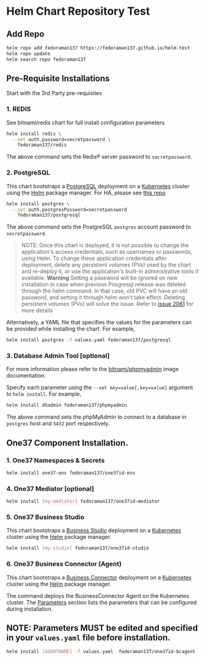 # Helm Chart Repository Test

## Add Repo

``` bash
helm repo add fedoraman137 https://fedoraman137.github.io/helm-test
helm repo update
helm search repo fedoraman137
```

## Pre-Requisite Installations

Start with the 3rd Party pre-requisites

### 1. REDIS

See bitnami/redis chart for full install configuration parameters
``` bash
helm install redis \
  --set auth.password=secretpassword \
    fedoraman137/redis
```
The above command sets the Redis&reg; server password to `secretpassword`.

### 2. PostgreSQL
This chart bootstraps a [PostgreSQL](https://github.com/bitnami/containers/tree/main/bitnami/postgresql) deployment on a [Kubernetes](https://kubernetes.io) cluster using the [Helm](https://helm.sh) package manager.
For HA, please see [this repo](https://github.com/bitnami/charts/tree/main/bitnami/postgresql-ha)

``` bash
helm install postgres \
  --set auth.postgresPassword=secretpassword
    fedoraman137/postgresql
```

The above command sets the PostgreSQL `postgres` account password to `secretpassword`.

> NOTE: Once this chart is deployed, it is not possible to change the application's access credentials, such as usernames or passwords, using Helm. To change these application credentials after deployment, delete any persistent volumes (PVs) used by the chart and re-deploy it, or use the application's built-in administrative tools if available.
> **Warning** Setting a password will be ignored on new installation in case when previous Posgresql release was deleted through the helm command. In that case, old PVC will have an old password, and setting it through helm won't take effect. Deleting persistent volumes (PVs) will solve the issue. Refer to [issue 2061](https://github.com/bitnami/charts/issues/2061) for more details

Alternatively, a YAML file that specifies the values for the parameters can be provided while installing the chart. For example,

``` bash
helm install postgres -f values.yaml fedoraman137/postgresql
```

### 3. Database Admin Tool [optional]
For more information please refer to the [bitnami/phpmyadmin](https://github.com/bitnami/containers/tree/main/bitnami/phpmyadmin) image documentation.

Specify each parameter using the `--set key=value[,key=value]` argument to `helm install`. For example,

```bash
helm install dbadmin fedoraman137/phpmyadmin
```

The above command sets the phpMyAdmin to connect to a database in `postgres` host and `5432` port respectively.

## One37 Component Installation.

### 1. One37 Namespaces & Secrets

``` bash
helm install one37-env fedoraman137/one37id-env
```

### 4. One37 Mediator [optional]

``` bash
helm install [my-mediator] fedoraman137/one37id-mediator
```

### 5. One37 Business Studio
This chart bootstraps a [Business Studio]() deployment on a [Kubernetes](https://kubernetes.io) cluster using the [Helm](https://helm.sh) package manager.

``` bash
helm install [my-studio] fedoraman137/one37id-studio
```

### 6. One37 Business Connector (Agent)
This chart bootstraps a [Business Connector]() deployment on a [Kubernetes](https://kubernetes.io) cluster using the [Helm](https://helm.sh) package manager.

The command deploys the BusinessConnector Agent on the Kubernetes cluster. The [Parameters](#parameters) section lists the parameters that can be configured during installation.

## NOTE: Parameters MUST be edited and specified in your `values.yaml` file before installation.
```bash
helm install [AGENTNAME] -f values.yaml  fedoraman137/one37id-bcagent
```
